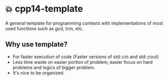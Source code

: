 # :collision: cpp14-template
A general template for programming contests with implementations of most used functions such as gcd, lcm, etc.

## Why use template?
- For faster execution of code (Faster versions of std::cin and std::cout)
- Less time waste on easier portion of problem; easier focus on hard problems and logics of bigger problem.
- It's nice to be organized.
